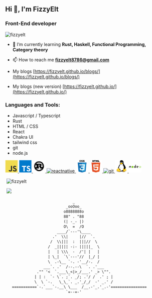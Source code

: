 ## Hi 👋, I'm FizzyElt
### Front-End developer

<p align="left"> <img src="https://komarev.com/ghpvc/?username=fizzyelt&label=Profile%20views&color=0e75b6&style=flat" alt="fizzyelt" /> </p>

- 🌱 I’m currently learning **Rust, Haskell, Functional Programming, Category theory**

- 📫 How to reach me **fizzyelt8786@gmail.com**

- My blogs [https://fizzyelt.github.io/blogs/](https://fizzyelt.github.io/blogs/)
- My blogs (new version) [https://fizzyelt.github.io/](https://fizzyelt.github.io/)


### Languages and Tools:
- Javascript / Typescript
- Rust
- HTML / CSS
- React
- Chakra UI
- tailwind css
- git
- node.js

<p align="left">
<a href="https://developer.mozilla.org/en-US/docs/Web/JavaScript" target="_blank"> <img src="https://raw.githubusercontent.com/devicons/devicon/master/icons/javascript/javascript-original.svg" alt="javascript" width="40" height="40"/> </a> 
<a href="https://www.typescriptlang.org/" target="_blank"> <img src="https://raw.githubusercontent.com/devicons/devicon/master/icons/typescript/typescript-original.svg" alt="typescript" width="40" height="40"/> </a> 
<a href="https://www.rust-lang.org" target="_blank"> <img src="https://raw.githubusercontent.com/devicons/devicon/master/icons/rust/rust-plain.svg" alt="rust" width="40" height="40"/> </a> 
<a href="https://reactjs.org/" target="_blank"> 
<img src="https://reactnative.dev/img/header_logo.svg" alt="reactnative" width="40" height="40"/> 
</a>
<a href="https://www.w3schools.com/css/" target="_blank">
<img src="https://raw.githubusercontent.com/devicons/devicon/master/icons/css3/css3-original-wordmark.svg" alt="css3" width="40" height="40"/>
</a> 
<a href="https://www.w3.org/html/" target="_blank"> <img src="https://raw.githubusercontent.com/devicons/devicon/master/icons/html5/html5-original-wordmark.svg" alt="html5" width="40" height="40"/> </a> 
<a href="https://git-scm.com/" target="_blank"> <img src="https://www.vectorlogo.zone/logos/git-scm/git-scm-icon.svg" alt="git" width="40" height="40"/> </a>
<a href="https://www.linux.org/" target="_blank"> <img src="https://raw.githubusercontent.com/devicons/devicon/master/icons/linux/linux-original.svg" alt="linux" width="40" height="40"/> </a> 
<a href="https://nodejs.org" target="_blank"> <img src="https://raw.githubusercontent.com/devicons/devicon/master/icons/nodejs/nodejs-original-wordmark.svg" alt="nodejs" width="40" height="40"/> </a>  
</p>


<p>&nbsp;<img align="center" src="https://github-readme-stats.vercel.app/api?username=fizzyelt&show_icons=true&locale=en&theme=dark" alt="fizzyelt" /></p>

<p>&nbsp;<img src='https://github-readme-stats.vercel.app/api/top-langs/?username=FizzyElt&show_icons=true&layout=compact&title_color=FFFFFF&icon_color=F1C40F&text_color=ffffff&bg_color=074a5e'/>
</p>

                                  _
                               _ooOoo_
                              o8888888o
                              88" . "88
                              (| -_- |)
                              O\  =  /O
                           ____/`---'\____
                         .'  \\|     |//  `.
                        /  \\|||  :  |||//  \
                       /  _||||| -:- |||||_  \
                       |   | \\\  -  /'| |   |
                       | \_|  `\`---'//  |_/ |
                       \  .-\__ `-. -'__/-.  /
                     ___`. .'  /--.--\  `. .'___
                  ."" '<  `.___\_<|>_/___.' _> \"".
                 | | :  `- \`. ;`. _/; .'/ /  .' ; |
                 \  \ `-.   \_\_`. _.'_/_/  -' _.' /
       ===========`-.`___`-.__\ \___  /__.-'_.'_.-'================
                               `=--=-'                    

